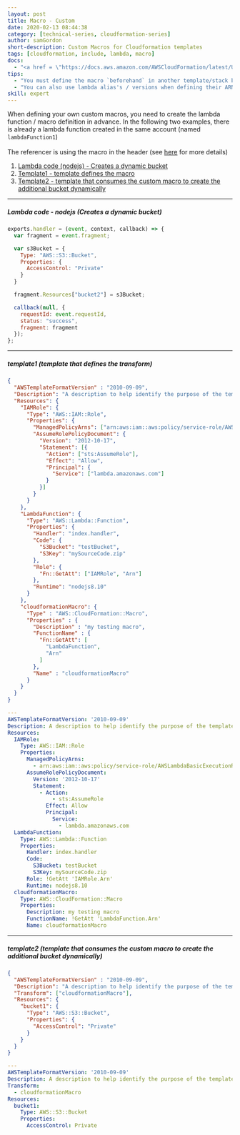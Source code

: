 ```yaml
---
layout: post
title: Macro - Custom
date: 2020-02-13 08:44:38
category: [technical-series, cloudformation-series]
author: samGordon
short-description: Custom Macros for Cloudformation templates
tags: [cloudformation, include, lambda, macro]
docs:
  - "<a href = \"https://docs.aws.amazon.com/AWSCloudFormation/latest/UserGuide/template-macros.html\">AWS docs on cloudformation Transforms</a>"
tips:
  - "You must define the macro `beforehand` in another template/stack before trying to run"
  - "You can also use lambda alias's / versions when defining their ARNs in the macro below"
skill: expert
---
```


When defining your own custom macros, you need to create the lambda function / macro definition in advance.
In the following two examples, there is already a lambda function created in the same account (named `lambdaFunction1`)
<br><br>
The referencer is using the macro in the header (see <a href = "{{ site.baseurl }}/technical-series/cloudformation-series/cloudformation-macros">here</a> for more details)

1. [Lambda code (nodejs) - Creates a dynamic bucket](#javascript)
2. [Template1 - template defines the macro](#template1)
3. [Template2 - template that consumes the custom macro to create the additional bucket dynamically](#template2)

---

<a name = "javascript"></a>
##### Lambda code - nodejs (Creates a dynamic bucket)

```javascript
exports.handler = (event, context, callback) => {
  var fragment = event.fragment;

  var s3Bucket = {
    Type: "AWS::S3::Bucket",
    Properties: {
      AccessControl: "Private"
    }
  }

  fragment.Resources["bucket2"] = s3Bucket;

  callback(null, {
    requestId: event.requestId,
    status: "success",
    fragment: fragment
  });
};
```

---

<a name = "template1"></a>
##### template1 (template that defines the transform)

```json
{
  "AWSTemplateFormatVersion" : "2010-09-09",
  "Description": "A description to help identify the purpose of the template",
  "Resources": {
    "IAMRole": {
      "Type": "AWS::IAM::Role",
      "Properties": {
        "ManagedPolicyArns": ["arn:aws:iam::aws:policy/service-role/AWSLambdaBasicExecutionRole"],
        "AssumeRolePolicyDocument": {
          "Version": "2012-10-17",
          "Statement": [{
            "Action": ["sts:AssumeRole"],
            "Effect": "Allow",
            "Principal": {
              "Service": ["lambda.amazonaws.com"]
            }
          }]
        }
      }
    },
    "LambdaFunction": {
      "Type": "AWS::Lambda::Function",
      "Properties": {
        "Handler": "index.handler",
        "Code": {
          "S3Bucket": "testBucket",
          "S3Key": "mySourceCode.zip"
        },
        "Role": {
          "Fn::GetAtt": ["IAMRole", "Arn"]
        },
        "Runtime": "nodejs8.10"
      }
    },
    "cloudformationMacro": {
      "Type" : "AWS::CloudFormation::Macro",
      "Properties" : {
        "Description" : "my testing macro",
        "FunctionName" : {
          "Fn::GetAtt": [
            "LambdaFunction",
            "Arn"
          ]
        },
        "Name" : "cloudformationMacro"
      }
    }
  }
}
```
```yml
---
AWSTemplateFormatVersion: '2010-09-09'
Description: A description to help identify the purpose of the template
Resources:
  IAMRole:
    Type: AWS::IAM::Role
    Properties:
      ManagedPolicyArns:
        - arn:aws:iam::aws:policy/service-role/AWSLambdaBasicExecutionRole
      AssumeRolePolicyDocument:
        Version: '2012-10-17'
        Statement:
          - Action:
              - sts:AssumeRole
            Effect: Allow
            Principal:
              Service:
                - lambda.amazonaws.com
  LambdaFunction:
    Type: AWS::Lambda::Function
    Properties:
      Handler: index.handler
      Code:
        S3Bucket: testBucket
        S3Key: mySourceCode.zip
      Role: !GetAtt 'IAMRole.Arn'
      Runtime: nodejs8.10
  cloudformationMacro:
    Type: AWS::CloudFormation::Macro
    Properties:
      Description: my testing macro
      FunctionName: !GetAtt 'LambdaFunction.Arn'
      Name: cloudformationMacro
```

---

<a name = "template2"></a>
##### template2 (template that consumes the custom macro to create the additional bucket dynamically)

```json
{
  "AWSTemplateFormatVersion" : "2010-09-09",
  "Description": "A description to help identify the purpose of the template",
  "Transform": ["cloudformationMacro"],
  "Resources": {
    "bucket1": {
      "Type": "AWS::S3::Bucket",
      "Properties": {
        "AccessControl": "Private"
      }
    }
  }
}
```
```yml
---
AWSTemplateFormatVersion: '2010-09-09'
Description: A description to help identify the purpose of the template
Transform:
  - cloudformationMacro
Resources:
  bucket1:
    Type: AWS::S3::Bucket
    Properties:
      AccessControl: Private
```
